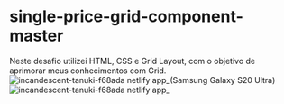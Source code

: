 # single-price-grid-component-master
Neste desafio utilizei HTML, CSS e Grid Layout, com o objetivo de aprimorar meus conhecimentos com Grid.
![incandescent-tanuki-f68ada netlify app_(Samsung Galaxy S20 Ultra)](https://user-images.githubusercontent.com/98770963/163514335-4fbc0f1c-97de-4996-9dbf-6a76db018871.png)
![incandescent-tanuki-f68ada netlify app_](https://user-images.githubusercontent.com/98770963/163514342-3d1f3ebc-2ebd-448f-b6f8-2a94cc26636a.png)
